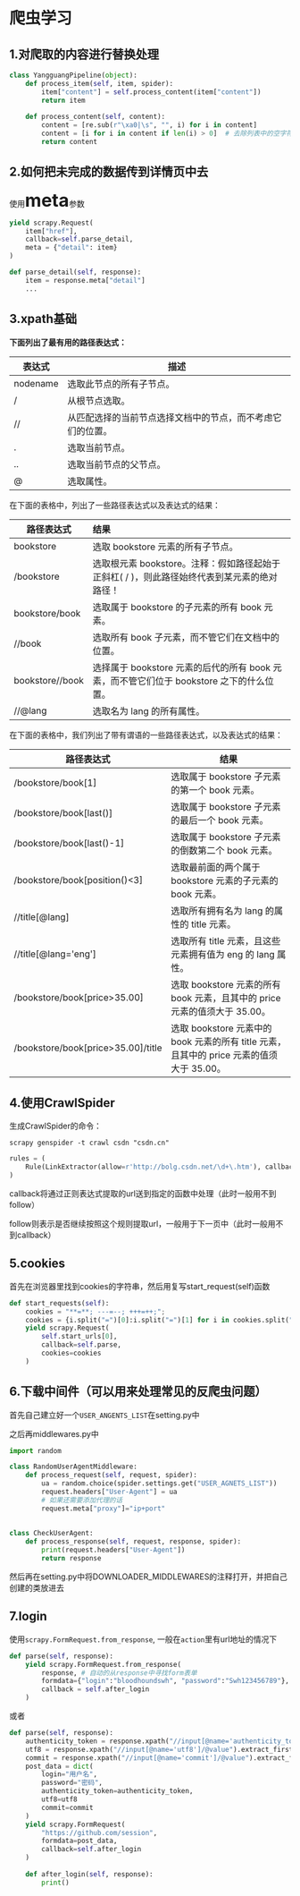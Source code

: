 # 爬虫学习

## 1.对爬取的内容进行替换处理



```python
class YangguangPipeline(object):
    def process_item(self, item, spider):
        item["content"] = self.process_content(item["content"])
        return item
    
    def process_content(self, content):
        content = [re.sub(r"\xa0|\s", "", i) for i in content]
        content = [i for i in content if len(i) > 0]  # 去除列表中的空字符串
        return content
```



## 2.如何把未完成的数据传到详情页中去

使用<font size=6>**meta**</font>参数

```python
yield scrapy.Request(
	item["href"],
    callback=self.parse_detail,
    meta = {"detail": item}
)

def parse_detail(self, response):
    item = response.meta["detail"]
    ...
```



## 3.xpath基础

**下面列出了最有用的路径表达式：**

| 表达式   | 描述                                                       |
| -------- | ---------------------------------------------------------- |
| nodename | 选取此节点的所有子节点。                                   |
| /        | 从根节点选取。                                             |
| //       | 从匹配选择的当前节点选择文档中的节点，而不考虑它们的位置。 |
| .        | 选取当前节点。                                             |
| ..       | 选取当前节点的父节点。                                     |
| @        | 选取属性。                                                 |



在下面的表格中，列出了一些路径表达式以及表达式的结果：

| 路径表达式      | 结果                                                         |
| --------------- | :----------------------------------------------------------- |
| bookstore       | 选取 bookstore 元素的所有子节点。                            |
| /bookstore      | 选取根元素 bookstore。注释：假如路径起始于正斜杠( / )，则此路径始终代表到某元素的绝对路径！ |
| bookstore/book  | 选取属于 bookstore 的子元素的所有 book 元素。                |
| //book          | 选取所有 book 子元素，而不管它们在文档中的位置。             |
| bookstore//book | 选择属于 bookstore 元素的后代的所有 book 元素，而不管它们位于 bookstore 之下的什么位置。 |
| //@lang         | 选取名为 lang 的所有属性。                                   |



在下面的表格中，我们列出了带有谓语的一些路径表达式，以及表达式的结果：

| 路径表达式                         | 结果                                                         |
| ---------------------------------- | ------------------------------------------------------------ |
| /bookstore/book[1]                 | 选取属于 bookstore 子元素的第一个 book 元素。                |
| /bookstore/book[last()]            | 选取属于 bookstore 子元素的最后一个 book 元素。              |
| /bookstore/book[last()-1]          | 选取属于 bookstore 子元素的倒数第二个 book 元素。            |
| /bookstore/book[position()<3]      | 选取最前面的两个属于 bookstore 元素的子元素的 book 元素。    |
| //title[@lang]                     | 选取所有拥有名为 lang 的属性的 title 元素。                  |
| //title[@lang='eng']               | 选取所有 title 元素，且这些元素拥有值为 eng 的 lang 属性。   |
| /bookstore/book[price>35.00]       | 选取 bookstore 元素的所有 book 元素，且其中的 price 元素的值须大于 35.00。 |
| /bookstore/book[price>35.00]/title | 选取 bookstore 元素中的 book 元素的所有 title 元素，且其中的 price 元素的值须大于 35.00。 |





## 4.使用CrawlSpider

生成CrawlSpider的命令：

```cql
scrapy genspider -t crawl csdn "csdn.cn"
```



```python
rules = (
	Rule(LinkExtractor(allow=r'http://bolg.csdn.net/\d+\.htm'), callback=my,parse,follow=True)
)
```

callback将通过正则表达式提取的url送到指定的函数中处理（此时一般用不到follow）

follow则表示是否继续按照这个规则提取url，一般用于下一页中（此时一般用不到callback）



## 5.cookies

首先在浏览器里找到cookies的字符串，然后用复写start_request(self)函数

```python
def start_requests(self):
    cookies = "**=**; ---=--; +++=++;";
	cookies = {i.split("=")[0]:i.split("=")[1] for i in cookies.split("; ")}
    yield scrapy.Request(
    	self.start_urls[0],
        callback=self.parse,
        cookies=cookies
    )
```





## 6.下载中间件（可以用来处理常见的反爬虫问题）

首先自己建立好一个`USER_ANGENTS_LIST`在setting.py中

之后再middlewares.py中

```python
import random

class RandomUserAgentMiddleware:
    def process_request(self, request, spider):
        ua = random.choice(spider.settings.get("USER_AGNETS_LIST"))
        request.headers["User-Agent"] = ua
        # 如果还需要添加代理的话
        request.meta["proxy"]="ip+port"
        
        
class CheckUserAgent:
    def process_response(self, request, response, spider):
        print(request.headers["User-Agent"])
        return response
```

然后再在setting.py中将DOWNLOADER_MIDDLEWARES的注释打开，并把自己创建的类放进去



## 7.login

使用`scrapy.FormRequest.from_response`, 一般在`action`里有url地址的情况下

```python
def parse(self, response):
    yield scrapy.FormRequest.from_response(
    	response, # 自动的从response中寻找form表单
        formdata={"login":"bloodhoundswh", "password":"Swh123456789"},
        callback = self.after_login
    )
```

或者

```python
def parse(self, response):
    authenticity_token = response.xpath("//input[@name='authenticity_token']/@value").extract_first()
    utf8 = response.xpath("//input[@name='utf8']/@value").extract_first()
    commit = response.xpath("//input[@name='commit']/@value").extract_first()
    post_data = dict(
    	login="用户名",
        password="密码",
        authenticity_token=authenticity_token,
        utf8=utf8
        commit=commit
    )
    yield scrapy.FormRequest(
    	"https://github.com/session",
        formdata=post_data,
        callback=self.after_login
    )
    
    def after_login(self, response):
        print()
    
```

